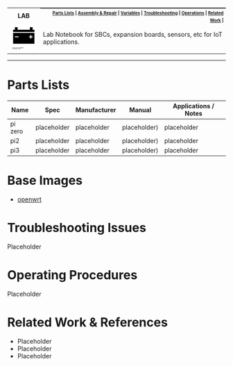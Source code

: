 <table>
  <tr><th><strong>LAB</strong></th>
    <th style="padding:0px 5px;text-align:right;float:right;">
      <small><small>
        <a href=#parts-lists>Parts Lists</a> |
        <a href=#system-assembly-repair>Assembly & Repair</a> |
        <a href=#printing-variables>Variables</a> |
        <a href=#troubleshooting-issues>Troubleshooting</a> |
        <a href=#operations>Operations</a> |
        <a href=#related-work-references>Related Work</a> |
      </small><small>
    </th>
  </tr>
  <tr>
    <td width=15%><img src=../img/power.png style="width:150px"></td>
    <td>
    Lab Notebook for SBCs, expansion boards, sensors, etc for IoT applications.
    </td>
  </tr>
</table>

------------

# Parts Lists

| Name    | Spec | Manufacturer | Manual | Applications / Notes |
|---------|------|--------------|--------|-------|
| pi zero | placeholder  | placeholder | placeholder) | placeholder |
| pi2 | placeholder  | placeholder | placeholder) | placeholder |
| pi3 | placeholder  | placeholder | placeholder) | placeholder |

# Base Images

* [openwrt](https://openwrt.org/toh/raspberry_pi_foundation/raspberry_pi)

# Troubleshooting Issues

Placeholder

# Operating Procedures

Placeholder

# Related Work & References

* Placeholder
* Placeholder
* Placeholder
